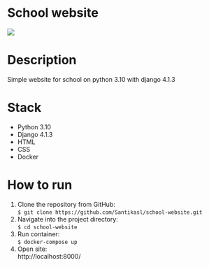 # School website

![](https://lh3.googleusercontent.com/DbeIn9RJqg-2fpSIUlu5lGVaWmF3LPHEUUQOE9d_7bReCSDIaf1Gw2YiSKRGS_clfyLSoddEC3RL1eOGnexOZGslB-pgYBr357OkBuDQwvX-kvzXDxMRBriDHEm1xLoVDEtTd6Pz6vRoZFWIzpKRSqw6R8p3HT06a33bJv2KeLk4jccslY3_6M3iwLpuWiZ_ZtaKZ8R2_m39Jcxux9V2BDIXnXdYNDsr6J60fRcm72VG4YltUtQ7v-R0r2MmpcjChXBS-JvKLGjrtk3SRNeKkm6Z7Yk3Ykuu0JfptZg-if8upqI_076yAdhWYGtMcD6kaXHGKcylYFhPcfmhMS5qaSKz93DIEZjeAJPiE5-Wi-rJKanQrXLqPTjxD4lIX7ZTQdPLFKK7mBygXMxBxZSMpDVQMJy3t72u010Z2qMq2Pd5Ku7nlWtQl_YHZjXxheT6BHx6_4jg0vzB3yGiTkInrz6UJyo10c-nnHAlpR7Y6kbTbcig_Oxpa8nrQ1i8-jHbGYK8IVMP1rmTrFub9zRlJdeYZelzhbHsmZXl-6RRRjeN_bxqsJdHQUH9RT52eAjvOZx50QSNnBxGTDCAiYvEssKr9NGhl5D1D6NBYLgNJDbrDjLbJMXfRRXrx2llIm9qPD9CxS7pZoEXVLaRalM7qmyhLkfnH-Y4Ot-QBIN9LOeaUxdx7EIA4OOniOkAdLQdN40iRynwFW2Fv_7IlxAAxE1N9fxcNNq1Aup79y8rTQOzZ-OCXOauK5Ac6Sr4XcDhG7JixuNF3qpbb0zkY6tiIokw2b-FC3gGiDO6LRrPSuLbBwuFMMpmA6VMUYSmihqxthYSKLoSXvbAyn1LNyDmiQGdQjxwMDPZm3t6gSWnUaTZt0L0JPUZqcJj3v3Lm6IzwcxvGRHpJ5bb9_gfYfHuKJicM5gPD8HslXIFpcSrHUpGTpL5uzNa0QYCcPI_QmDJMzWYUtoo3dCoyjs6n-Q=w200-h192-no?authuser=0)

Description
=============
Simple website for school on python 3.10 with django 4.1.3

Stack
=============
- Python 3.10
- Django 4.1.3
- HTML
- CSS
- Docker

How to run
=============
1. Clone the repository from GitHub:   
		`$ git clone https://github.com/Santikasl/school-website.git`
2. Navigate into the project directory:  
		`$ cd school-website`
3. Run container:  
		`$ docker-compose up`
4. Open site:  
		http://localhost:8000/
